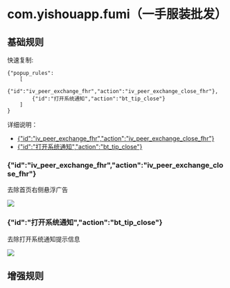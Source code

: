 # com.yishouapp.fumi（一手服装批发）

## 基础规则

快速复制:
```
{"popup_rules":
    [
        {"id":"iv_peer_exchange_fhr","action":"iv_peer_exchange_close_fhr"},
        {"id":"打开系统通知","action":"bt_tip_close"}
    ]
}
```
详细说明：
- [{"id":"iv_peer_exchange_fhr","action":"iv_peer_exchange_close_fhr"}](#idiv_peer_exchange_fhractioniv_peer_exchange_close_fhr)
- [{"id":"打开系统通知","action":"bt_tip_close"}](#id打开系统通知actionbt_tip_close)

### {"id":"iv_peer_exchange_fhr","action":"iv_peer_exchange_close_fhr"}
去除首页右侧悬浮广告

![](./assets/首页右侧悬浮广告.jpg)

### {"id":"打开系统通知","action":"bt_tip_close"}
去除打开系统通知提示信息

![](./assets/打开系统通知提示信息.jpg)


## 增强规则
